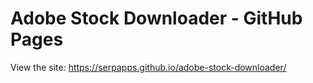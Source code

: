 # Adobe Stock Downloader - GitHub Pages

View the site: https://serpapps.github.io/adobe-stock-downloader/
